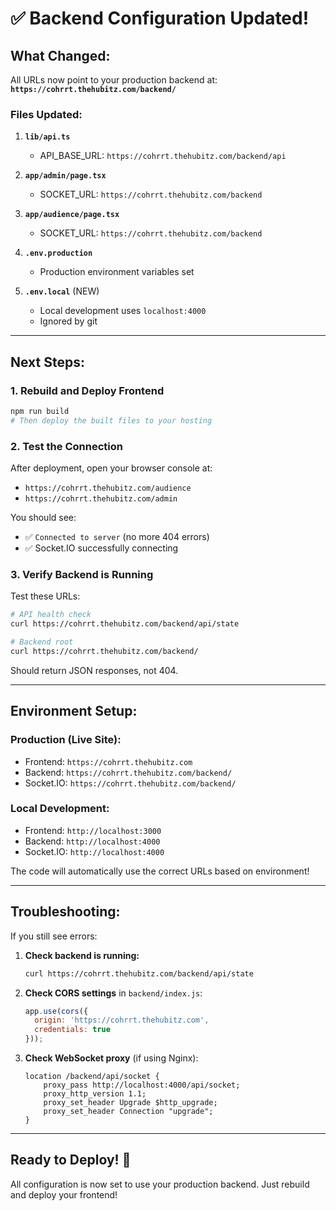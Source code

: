 # ✅ Backend Configuration Updated!

## What Changed:

All URLs now point to your production backend at:
**`https://cohrrt.thehubitz.com/backend/`**

### Files Updated:

1. **`lib/api.ts`**
   - API_BASE_URL: `https://cohrrt.thehubitz.com/backend/api`

2. **`app/admin/page.tsx`**
   - SOCKET_URL: `https://cohrrt.thehubitz.com/backend`

3. **`app/audience/page.tsx`**
   - SOCKET_URL: `https://cohrrt.thehubitz.com/backend`

4. **`.env.production`**
   - Production environment variables set

5. **`.env.local`** (NEW)
   - Local development uses `localhost:4000`
   - Ignored by git

---

## Next Steps:

### 1. Rebuild and Deploy Frontend
```bash
npm run build
# Then deploy the built files to your hosting
```

### 2. Test the Connection
After deployment, open your browser console at:
- `https://cohrrt.thehubitz.com/audience`
- `https://cohrrt.thehubitz.com/admin`

You should see:
- ✅ `Connected to server` (no more 404 errors)
- ✅ Socket.IO successfully connecting

### 3. Verify Backend is Running
Test these URLs:
```bash
# API health check
curl https://cohrrt.thehubitz.com/backend/api/state

# Backend root
curl https://cohrrt.thehubitz.com/backend/
```

Should return JSON responses, not 404.

---

## Environment Setup:

### Production (Live Site):
- Frontend: `https://cohrrt.thehubitz.com`
- Backend: `https://cohrrt.thehubitz.com/backend/`
- Socket.IO: `https://cohrrt.thehubitz.com/backend/`

### Local Development:
- Frontend: `http://localhost:3000`
- Backend: `http://localhost:4000`
- Socket.IO: `http://localhost:4000`

The code will automatically use the correct URLs based on environment!

---

## Troubleshooting:

If you still see errors:

1. **Check backend is running:**
   ```bash
   curl https://cohrrt.thehubitz.com/backend/api/state
   ```

2. **Check CORS settings** in `backend/index.js`:
   ```javascript
   app.use(cors({
     origin: 'https://cohrrt.thehubitz.com',
     credentials: true
   }));
   ```

3. **Check WebSocket proxy** (if using Nginx):
   ```nginx
   location /backend/api/socket {
       proxy_pass http://localhost:4000/api/socket;
       proxy_http_version 1.1;
       proxy_set_header Upgrade $http_upgrade;
       proxy_set_header Connection "upgrade";
   }
   ```

---

## Ready to Deploy! 🚀

All configuration is now set to use your production backend. Just rebuild and deploy your frontend!
